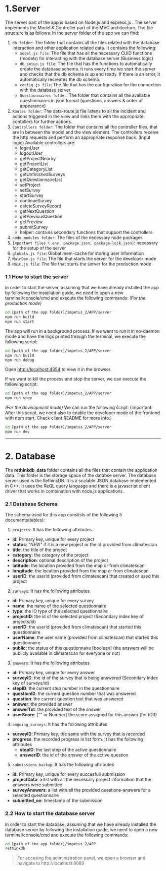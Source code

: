 # 1.Server
The server part of the app is based on Node.js and express.js . The server implements the Model & Controller part of the MVC architecture. The file structure is as follows:
In the server folder of the app we can find:
1. `db folder`: The folder that contains all the files related with the database interaction and other application related data. It contains the following:
    - `model.js file`: The file that has all the necessary CUID functions (models) for interacting with the database server (Business logic)
    - `db_setup.js file`: The file that has the functions to automatically create the database schema. It runs every time we start the server and checks that the db schema is up and ready. If there is an error, it automatically recreates the db schema.
    - `config.js file`: The file that has the configuration for the connection with the database server.
    - `Questionnaires folder`: The folder that contains all the available questionnaires in json format (questions, answers & order of appearance)
2. `Routes folder`: The data-route.js file listens to all the incident and actions triggered in the view and links them with the appropriate contollers for further actions.
3. `Controllers folder`: The folder that contains all the controller files, that are in between the model and the view element. The controllers receive the http requests and perform an appropriate response back. (Input logic) Available controllers are:
    - loginUser
    - logoutUser
    - getProjectNearby
    - getProjectList
    - getCategoryList
    - getUnfinishedSurveys
    - getQuestionnaireList
    - setProject
    - setSurvey
    - startSurvey
    - continueSurvey
    - deleteSurveyRecord
    - getNextQuestion
    - getPreviousQuestion
    - getPreview
    - submitSurvey
    - helper: contains secondary functions that support the controllers
4. `node_modules folder`: The files of the necessary node packages
5. `Important files (.env, package.json, package-lock.json)`: necessary for the setup of the server
6. `globals.js file`: Global mem-cache for storing user information 
7. `MainDev.js file`: The file that starts the server for the developer mode
8. `Main.js file`: The file that starts the server for the production mode

### 1.1 How to start the server
In order to start the server, assuming that we have already installed the app by following the installation guide, we need to open a new terminal/console/cmd and execute the following commands: 
_(For the production mode)_
```sh
cd [path of the app folder]/impetus_2/APP/server
npm run build
npm run start
```
The app will run in a background process. If we want to run it in no-daemon mode and have the logs printed through the terminal, we execute the following script:
```sh
cd [path of the app folder]/impetus_2/APP/server
npm run build
npm run debug
```
Open [http://localhost:4354](http://localhost:4354) to view it in the browser.

If we want to kill the process and stop the server, we can execute the following script:
```sh
cd [path of the app folder]/impetus_2/APP/server
npm run stop
```

_(For the development mode)_
We can run the following script: (Important: After this script, we need also to enable the developer mode of the frontend with npm start. Check client README for more info.)
```sh
cd [path of the app folder]/impetus_2/APP/server
npm run dev
```

---

# 2. Database
The __rethinkdb_data__ folder contains all the files that contain the application data. This folder is the storage space of the databse server.
The database server used is the RethinkDB. It is a scalable JSON database implemented in C++. It uses the ReQL query language and there is a javascript client driver that works in combination with node.js applications.

### 2.1 Database Schema
The schema used for this app consitsts of the following 5 documents(tables):
1. `projects`: It has the following attributes
- __id__: Primary key, unique for every project
- __status__: "NEW" if it is a new project or the id provided from climatescan
- __title__: the title of the project
- __category__: the category of the project
- __description__: optional description of the project
- __latitude__: the location provided from the map or from climatescan
- __longitude__: the location provided from the map or from climatescan
- __userID__: the userId (provided from climatescan) that created or used this project

2. `surveys`: It has the following attributes
- __id__: Primary key, unique for every survey
- __name__: the name of the selected questionnaire
- __type__: the IO type of the selected questionnaire
- __projectID__: the id of the selected project (Secondary index key of projects/id)
- __userID__: the userId (provided from climatescan) that started this questionnaire
- __userName__: the user name (provided from climatescan) that started this questionnaire
- __public__: the status of this questionnaire [boolean] (the answers will be publicly available in climatescan for everyone or not)

3. `answers`: It has the following attributes
- __id__: Primary key, unique for every answer
- __surveyID__: the id of the survey that is being answered (Secondary index key of surveys/id)
- __stepID__: the current step number in the questionnaire
- __questionID__: the current question number that was answered
- __question__: the current question text that was answered
- __answer__: the provided answer
- __answerTxt__: the provided text of the answer
- __userScore__: ["" or Number] the score assigned for this answer (for IO3) 

4. `ongoing_surveys`: It has the following attributes
- __surveyID__: Primary key, the same with the survey that is recorded
- __progress__: the recorded progress in list form. It has the following attributes
    - __stepID__: the last step of the active questionnaire 
    - __answerID__: the id of the answer of the active question

5. `submissions_backup`: It has the following attributes
- __id__: Primary key, unique for every succesfull submission
- __projectData__: a list with all the necessary project information that the answers were submitted
- __surveyAnswers__: a list with all the provided questions-answers for a selected questionnaire
- __submitted_on__: timestamp of the submission

### 2.2 How to start the database server
In order to start the database, assuming that we have already installed the database server by following the installation guide, we need to open a new terminal/console/cmd and execute the following commands:
```sh
cd [path of the app folder]/impetus_2/APP
rethinkdb
```
> For accesing the adiministration panel, we open a browser and navigate to http://localhost:8080